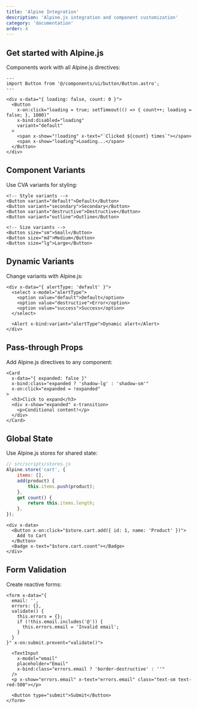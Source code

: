 ```yaml
---
title: 'Alpine Integration'
description: 'Alpine.js integration and component customization'
category: 'documentation'
order: 4
---
```


## Get started with Alpine.js

Components work with all Alpine.js directives:

```astro
---
import Button from '@/components/ui/button/Button.astro';
---

<div x-data="{ loading: false, count: 0 }">
  <Button
    x-on:click="loading = true; setTimeout(() => { count++; loading = false; }, 1000)"
    x-bind:disabled="loading"
    variant="default"
  >
    <span x-show="!loading" x-text="`Clicked ${count} times`"></span>
    <span x-show="loading">Loading...</span>
  </Button>
</div>
```

## Component Variants

Use CVA variants for styling:

```astro
<!-- Style variants -->
<Button variant="default">Default</Button>
<Button variant="secondary">Secondary</Button>
<Button variant="destructive">Destructive</Button>
<Button variant="outline">Outline</Button>

<!-- Size variants -->
<Button size="sm">Small</Button>
<Button size="md">Medium</Button>
<Button size="lg">Large</Button>
```

## Dynamic Variants

Change variants with Alpine.js:

```astro
<div x-data="{ alertType: 'default' }">
  <select x-model="alertType">
    <option value="default">Default</option>
    <option value="destructive">Error</option>
    <option value="success">Success</option>
  </select>

  <Alert x-bind:variant="alertType">Dynamic alert</Alert>
</div>
```

## Pass-through Props

Add Alpine.js directives to any component:

```astro
<Card
  x-data="{ expanded: false }"
  x-bind:class="expanded ? 'shadow-lg' : 'shadow-sm'"
  x-on:click="expanded = !expanded"
>
  <h3>Click to expand</h3>
  <div x-show="expanded" x-transition>
    <p>Conditional content!</p>
  </div>
</Card>
```

## Global State

Use Alpine.js stores for shared state:

```javascript
// src/scripts/stores.js
Alpine.store('cart', {
    items: [],
    add(product) {
        this.items.push(product);
    },
    get count() {
        return this.items.length;
    },
});
```

```astro
<div x-data>
  <Button x-on:click="$store.cart.add({ id: 1, name: 'Product' })">
    Add to Cart
  </Button>
  <Badge x-text="$store.cart.count"></Badge>
</div>
```

## Form Validation

Create reactive forms:

```astro
<form x-data="{
  email: '',
  errors: {},
  validate() {
    this.errors = {};
    if (!this.email.includes('@')) {
      this.errors.email = 'Invalid email';
    }
  }
}" x-on:submit.prevent="validate()">

  <TextInput
    x-model="email"
    placeholder="Email"
    x-bind:class="errors.email ? 'border-destructive' : ''"
  />
  <p x-show="errors.email" x-text="errors.email" class="text-sm text-red-500"></p>

  <Button type="submit">Submit</Button>
</form>
```
